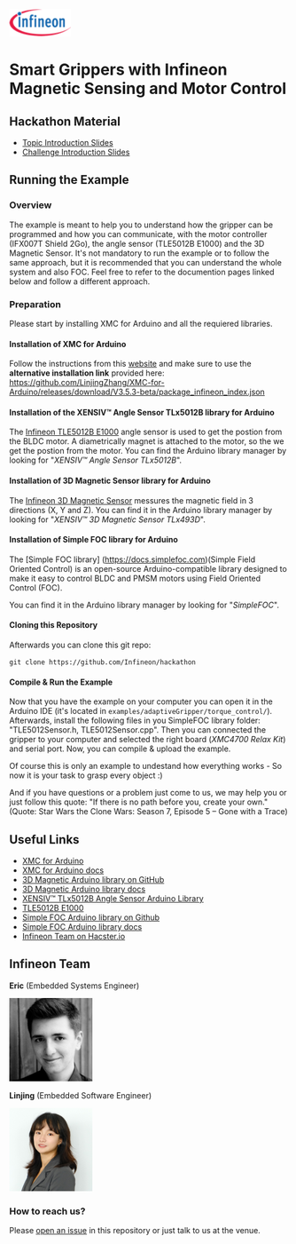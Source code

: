 <img src="./img/infineon_logo.png" alt="Infineon Logo" height="50"/>

# Smart Grippers with Infineon Magnetic Sensing and Motor Control

## Hackathon Material
* [Topic Introduction Slides](./topic_introduction.pdf)
* [Challenge Introduction Slides](./challenge_introduction.pdf)

## Running the Example

### Overview
The example is meant to help you to understand  how the gripper can be programmed and how you can communicate, with the motor controller (IFX007T Shield 2Go), the angle sensor (TLE5012B E1000) and the 3D Magnetic Sensor.
It's not mandatory to run the example or to follow the same approach, but it is recommended that you can understand the whole system and also FOC.
Feel free to refer to the documention pages linked below and follow a different approach.


### Preparation
Please start by installing XMC for Arduino and all the requiered libraries.


#### Installation of XMC for Arduino
Follow the instructions from this [website](https://xmc-arduino.readthedocs.io/en/latest/installation-instructions.html) and make sure to use the **alternative installation link** provided here:
https://github.com/LinjingZhang/XMC-for-Arduino/releases/download/V3.5.3-beta/package_infineon_index.json


#### Installation of the XENSIV™ Angle Sensor TLx5012B library for Arduino
The [Infineon TLE5012B E1000](https://www.infineon.com/cms/de/product/sensor/magnetic-sensors/magnetic-position-sensors/angle-sensors/tle5012b-e1000/) angle sensor is used to get the postion from the BLDC motor. A diametrically magnet is attached to the motor, so the we get the postion from the motor.
You can find the Arduino library manager by looking for "*XENSIV™ Angle Sensor TLx5012B*".

#### Installation of 3D Magnetic Sensor library for Arduino
The [Infineon 3D Magnetic Sensor](https://www.infineon.com/cms/en/product/sensor/magnetic-sensors/magnetic-position-sensors/3d-magnetics/tle493d-a2b6/) messures the magnetic field in 3 directions (X, Y and Z).
You can find it in the Arduino library manager by looking for "*XENSIV™ 3D Magnetic Sensor TLx493D*".


#### Installation of Simple FOC library for Arduino
The [Simple FOC library] (https://docs.simplefoc.com)(Simple Field Oriented Control)  is an open-source Arduino-compatible library designed to make it easy to control BLDC and PMSM motors using Field Oriented Control (FOC).

You can find it in the Arduino library manager by looking for "*SimpleFOC*".

#### Cloning this Repository
Afterwards you can clone this git repo:
```
git clone https://github.com/Infineon/hackathon
```
#### Compile & Run the Example
Now that you have the example on your computer you can open it in the Arduino IDE (it's located in `examples/adaptiveGripper/torque_control/`).
Afterwards, install the following files in you SimpleFOC library folder:
"TLE5012Sensor.h, TLE5012Sensor.cpp".
Then you can connected the gripper to your computer and selected the right board (*XMC4700 Relax Kit*) and serial port.
Now, you can compile & upload the example.



Of course this is only an example to undestand how everything works - So now it is your task to grasp every object :)

And if you have questions or a problem just come to us, we may help you or just follow this quote:
"If there is no path before you, create your own." (Quote: Star Wars the Clone Wars: Season 7, Episode 5 – Gone with a Trace)

## Useful Links
* [XMC for Arduino](https://github.com/Infineon/XMC-for-Arduino?tab=readme-ov-file)
* [XMC for Arduino docs](https://xmc-arduino.readthedocs.io/en/latest/index.html)
* [3D Magnetic Arduino library on GitHub](https://github.com/Infineon/arduino-xensiv-3d-magnetic-sensor-tlx493d)
* [3D Magnetic Arduino library docs](https://www.infineon.com/cms/en/product/sensor/magnetic-sensors/magnetic-position-sensors/3d-magnetics/)
* [XENSIV™ TLx5012B Angle Sensor Arduino Library](https://github.com/Infineon/xensiv-angle-sensor-tlx5012)
* [TLE5012B E1000](https://www.infineon.com/cms/de/product/sensor/magnetic-sensors/magnetic-position-sensors/angle-sensors/tle5012b-e1000/)
* [Simple FOC Arduino library on Github](https://github.com/simplefoc/Arduino-FOC)
* [Simple FOC Arduino library docs](https://docs.simplefoc.com)
* [Infineon Team on Hacster.io](https://www.hackster.io/Infineon_Team/projects)

## Infineon Team

**Eric** (Embedded Systems Engineer)

<img src="./img/eric.png" alt="Eric" height="150"/>

**Linjing** (Embedded Software Engineer)

<img src="./img/linjing.jpg" alt="Linjing" height="150"/>

### How to reach us?
Please [open an issue](https://github.com/Infineon/hackathon/issues) in this repository or just talk to us at the venue.
